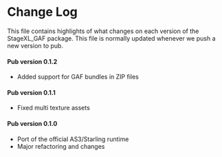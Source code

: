 # Change Log

This file contains highlights of what changes on each version of the StageXL_GAF
package. This file is normally updated whenever we push a new version to pub.

#### Pub version 0.1.2
  * Added support for GAF bundles in ZIP files

#### Pub version 0.1.1
  * Fixed multi texture assets

#### Pub version 0.1.0
  * Port of the official AS3/Starling runtime
  * Major refactoring and changes
